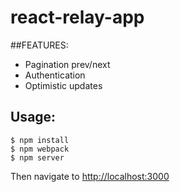 # react-relay-app
##FEATURES:
- Pagination prev/next
- Authentication
- Optimistic updates

Usage:
-------

```console
$ npm install
$ npm webpack
$ npm server
```

Then navigate to [http://localhost:3000](http://localhost:3000)
